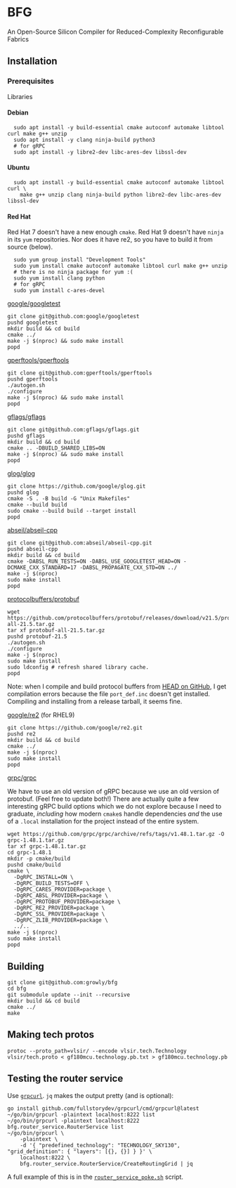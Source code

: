 # BFG

An Open-Source Silicon Compiler for Reduced-Complexity Reconfigurable Fabrics

## Installation

### Prerequisites

Libraries

#### Debian
```
  sudo apt install -y build-essential cmake autoconf automake libtool curl make g++ unzip
  sudo apt install -y clang ninja-build python3
  # for gRPC
  sudo apt install -y libre2-dev libc-ares-dev libssl-dev
```

#### Ubuntu
```
  sudo apt install -y build-essential cmake autoconf automake libtool curl \
    make g++ unzip clang ninja-build python libre2-dev libc-ares-dev libssl-dev
```

#### Red Hat
Red Hat 7 doesn't have a new enough `cmake`. Red Hat 9 doesn't have `ninja` in its `yum` repositories. Nor does it have re2, so you have to build it from source (below).
```
  sudo yum group install "Development Tools"
  sudo yum install cmake autoconf automake libtool curl make g++ unzip
  # there is no ninja package for yum :(
  sudo yum install clang python
  # for gRPC
  sudo yum install c-ares-devel
```


[google/googletest](https://github.com/google/googletest)

  ```
  git clone git@github.com:google/googletest
  pushd googletest
  mkdir build && cd build
  cmake ../
  make -j $(nproc) && sudo make install
  popd
  ```

<!---
[google/tcmalloc](https://github.com/google/tcmalloc)
  ```
  git clone git@github.com:google/tcmalloc
  ?
  ```
  --->

[gperftools/gperftools](https://github.com/gperftools/gperftools)
  ```
  git clone git@github.com:gperftools/gperftools
  pushd gperftools
  ./autogen.sh
  ./configure
  make -j $(nproc) && sudo make install
  popd
  ```

[gflags/gflags](https://github.com/gflags/gflags/blob/master/INSTALL.md)
  ```
  git clone git@github.com:gflags/gflags.git
  pushd gflags
  mkdir build && cd build
  cmake .. -DBUILD_SHARED_LIBS=ON
  make -j $(nproc) && sudo make install
  popd
  ```

[glog/glog](https://github.com/google/glog)

  ```
  git clone https://github.com/google/glog.git
  pushd glog
  cmake -S . -B build -G "Unix Makefiles"
  cmake --build build
  sudo cmake --build build --target install
  popd
  ```

[abseil/abseil-cpp](https://abseil.io/docs/cpp/quickstart-cmake)

  ```
  git clone git@github.com:abseil/abseil-cpp.git
  pushd abseil-cpp
  mkdir build && cd build
  cmake -DABSL_RUN_TESTS=ON -DABSL_USE_GOOGLETEST_HEAD=ON -DCMAKE_CXX_STANDARD=17 -DABSL_PROPAGATE_CXX_STD=ON ../
  make -j $(nproc)
  sudo make install
  popd
  ```

[protocolbuffers/protobuf](https://github.com/protocolbuffers/protobuf/tree/master/src)

  ```
  wget https://github.com/protocolbuffers/protobuf/releases/download/v21.5/protobuf-all-21.5.tar.gz
  tar xf protobuf-all-21.5.tar.gz
  pushd protobuf-21.5
  ./autogen.sh
  ./configure
  make -j $(nproc)
  sudo make install
  sudo ldconfig # refresh shared library cache.
  popd
  ```

Note: when I compile and build protocol buffers from [HEAD on
GitHub](https://github.com/protocolbuffers/protobuf), I get compilation errors
because the file `port_def.inc` doesn't get installed. Compiling and installing
from a release tarball, it seems fine.

[google/re2](https://github.com/google/re2) (for RHEL9)

```
git clone https://github.com/google/re2.git
pushd re2
mkdir build && cd build
cmake ../
make -j $(nproc)
sudo make install
popd
```

[grpc/grpc](https://github.com/grpc/grpc)

We have to use an old version of gRPC because we use an old version of
protobuf.  (Feel free to update both!) There are actually quite a few
interesting gRPC build options which we do not explore because I need to
graduate, *including* how modern `cmake`s handle dependencies *and* the use of
a `.local` installation for the project instead of the entire system.

  ```
  wget https://github.com/grpc/grpc/archive/refs/tags/v1.48.1.tar.gz -O grpc-1.48.1.tar.gz
  tar xf grpc-1.48.1.tar.gz
  cd grpc-1.48.1
  mkdir -p cmake/build
  pushd cmake/build
  cmake \
    -DgRPC_INSTALL=ON \
    -DgRPC_BUILD_TESTS=OFF \
    -DgRPC_CARES_PROVIDER=package \
    -DgRPC_ABSL_PROVIDER=package \
    -DgRPC_PROTOBUF_PROVIDER=package \
    -DgRPC_RE2_PROVIDER=package \
    -DgRPC_SSL_PROVIDER=package \
    -DgRPC_ZLIB_PROVIDER=package \
    ../..
  make -j $(nproc)
  sudo make install
  popd
  ```

<!---
[skia](https://skia.org/user/build#quick)

(You need the [ninja build system](https://ninja-build.org/).) We include skia as a submodule because it was too hard to get to build as a library.

  ```
  # git clone https://skia.googlesource.com/skia.git
  git submodule update --init
  cd skia
  python2 tools/git-sync-deps
  bin/gn gen out/Shared --args='is_official_build=true is_component_build=true'
  bin/gn gen out/Static --args='is_official_build=true'
  tools/install_dependencies.sh
  ninja -C out/Shared
  ninja -C out/Static
  ```
--->

## Building

  ```
  git clone git@github.com:growly/bfg
  cd bfg
  git submodule update --init --recursive
  mkdir build && cd build
  cmake ../
  make
  ```

## Making tech protos

```
protoc --proto_path=vlsir/ --encode vlsir.tech.Technology vlsir/tech.proto < gf180mcu.technology.pb.txt > gf180mcu.technology.pb
```

## Testing the router service

Use [`grpcurl`](https://github.com/fullstorydev/grpcurl). `jq` makes the output
pretty (and is optional):

```
go install github.com/fullstorydev/grpcurl/cmd/grpcurl@latest
~/go/bin/grpcurl -plaintext localhost:8222 list
~/go/bin/grpcurl -plaintext localhost:8222 bfg.router_service.RouterService list
~/go/bin/grpcurl \
    -plaintext \
    -d '{ "predefined_technology": "TECHNOLOGY_SKY130", "grid_definition": { "layers": [{}, {}] } }' \
    localhost:8222 \
    bfg.router_service.RouterService/CreateRoutingGrid | jq
```

A full example of this is in the
[`router_service_poke.sh`](https://github.com/growly/bfg/blob/f52d23a74e4ed57b72fa4431ee85db1e2a1b450f/router_service_poke.sh)
script.
